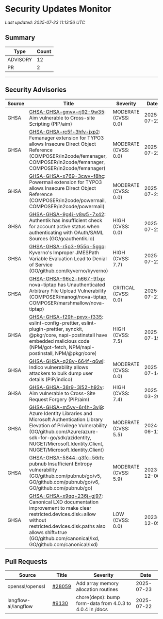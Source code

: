 # Security Updates Monitor

*Last updated: 2025-07-23 11:13:56 UTC*

## Summary
| Type | Count |
|------|-------|
| ADVISORY | 12 |
| PR | 2 |

---

## Security Advisories

| Source | Title | Severity | Date |
|--------|-------|----------|------|
| GHSA | [GHSA-GHSA-gmvv-rj92-9w35](https://github.com/advisories/GHSA-gmvv-rj92-9w35): Aim vulnerable to Cross-site Scripting (PIP/aim) | MODERATE (CVSS: 0.0) | 2025-07-22 |
| GHSA | [GHSA-GHSA-rc5f-3hfv-jxp2](https://github.com/advisories/GHSA-rc5f-3hfv-jxp2): Femanager extension for TYPO3 allows Insecure Direct Object Reference (COMPOSER/in2code/femanager, COMPOSER/in2code/femanager, COMPOSER/in2code/femanager) | MODERATE (CVSS: 0.0) | 2025-07-22 |
| GHSA | [GHSA-GHSA-x769-3cwv-f8hc](https://github.com/advisories/GHSA-x769-3cwv-f8hc): Powermail extension for TYPO3 allows Insecure Direct Object Reference (COMPOSER/in2code/powermail, COMPOSER/in2code/powermail) | MODERATE (CVSS: 0.0) | 2025-07-22 |
| GHSA | [GHSA-GHSA-9g4j-v8w5-7x42](https://github.com/advisories/GHSA-9g4j-v8w5-7x42): Authentik has insufficient check for account active status when authenticating with OAuth/SAML Sources (GO/goauthentik.io) | HIGH (CVSS: 0.0) | 2025-07-22 |
| GHSA | [GHSA-GHSA-r5p3-955p-5ggq](https://github.com/advisories/GHSA-r5p3-955p-5ggq): Kyverno's Improper JMESPath Variable Evaluation Lead to Denial of Service (GO/github.com/kyverno/kyverno) | HIGH (CVSS: 7.7) | 2025-07-22 |
| GHSA | [GHSA-GHSA-96c2-h667-9fxp](https://github.com/advisories/GHSA-96c2-h667-9fxp): nova-tiptap has Unauthenticated Arbitrary File Upload Vulnerability (COMPOSER/manogi/nova-tiptap, COMPOSER/marshmallow/nova-tiptap) | CRITICAL (CVSS: 0.0) | 2025-07-21 |
| GHSA | [GHSA-GHSA-f29h-pxvx-f335](https://github.com/advisories/GHSA-f29h-pxvx-f335): eslint-config-prettier, eslint-plugin-prettier, synckit, @pkgr/core, napi-postinstall have embedded malicious code (NPM/got-fetch, NPM/napi-postinstall, NPM/@pkgr/core) | HIGH (CVSS: 7.5) | 2025-07-19 |
| GHSA | [GHSA-GHSA-q28v-664f-q6wj](https://github.com/advisories/GHSA-q28v-664f-q6wj): Indico vulnerability allows attackers to bulk dump user details (PIP/indico) | MODERATE (CVSS: 0.0) | 2025-07-14 |
| GHSA | [GHSA-GHSA-38r9-3j52-h92v](https://github.com/advisories/GHSA-38r9-3j52-h92v): Aim vulnerable to Cross-Site Request Forgery (PIP/aim) | HIGH (CVSS: 7.4) | 2025-03-20 |
| GHSA | [GHSA-GHSA-m5vv-6r4h-3vj9](https://github.com/advisories/GHSA-m5vv-6r4h-3vj9): Azure Identity Libraries and Microsoft Authentication Library Elevation of Privilege Vulnerability (GO/github.com/Azure/azure-sdk-for-go/sdk/azidentity, NUGET/Microsoft.Identity.Client, NUGET/Microsoft.Identity.Client) | MODERATE (CVSS: 5.5) | 2024-06-11 |
| GHSA | [GHSA-GHSA-5844-q3fc-56rh](https://github.com/advisories/GHSA-5844-q3fc-56rh): pubnub Insufficient Entropy vulnerability (GO/github.com/pubnub/go/v5, GO/github.com/pubnub/go/v6, GO/github.com/pubnub/go) | MODERATE (CVSS: 5.9) | 2023-12-06 |
| GHSA | [GHSA-GHSA-x9qq-236j-gj97](https://github.com/advisories/GHSA-x9qq-236j-gj97): Canonical LXD documentation improvement to make clear restricted.devices.disk=allow without restricted.devices.disk.paths also allows shift=true (GO/github.com/canonical/lxd, GO/github.com/canonical/lxd) | LOW (CVSS: 0.0) | 2023-12-05 |

## Pull Requests

| Source | Title | Severity | Date |
|--------|-------|----------|------|
| openssl/openssl | [#28059](https://github.com/openssl/openssl/pull/28059) | Add array memory allocation routines | 2025-07-23 |
| langflow-ai/langflow | [#9130](https://github.com/langflow-ai/langflow/pull/9130) | chore(deps): bump form-data from 4.0.3 to 4.0.4 in /docs | 2025-07-22 |

